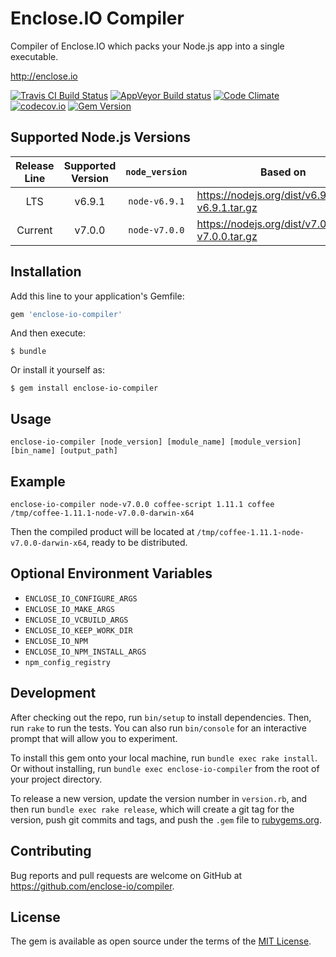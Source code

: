# Enclose.IO Compiler

Compiler of Enclose.IO which packs your Node.js app into a single executable.

http://enclose.io

[![Travis CI Build Status](https://travis-ci.org/enclose-io/compiler.svg?branch=master)](https://travis-ci.org/enclose-io/compiler)
[![AppVeyor Build status](https://ci.appveyor.com/api/projects/status/h0j58lnfg32srtcu/branch/master?svg=true)](https://ci.appveyor.com/project/pmq20/compiler)
[![Code Climate](https://codeclimate.com/github/enclose-io/compiler/badges/gpa.svg)](https://codeclimate.com/github/enclose-io/compiler)
[![codecov.io](https://codecov.io/github/enclose-io/compiler/coverage.svg?branch=master)](https://codecov.io/github/enclose-io/compiler?branch=master)
[![Gem Version](https://badge.fury.io/rb/enclose-io-compiler.svg)](https://badge.fury.io/rb/enclose-io-compiler)

## Supported Node.js Versions

| Release Line | Supported Version | `node_version` | Based on                                          |
|:------------:|:-----------------:|:--------------:|---------------------------------------------------|
|      LTS     |       v6.9.1      |  `node-v6.9.1` | https://nodejs.org/dist/v6.9.1/node-v6.9.1.tar.gz |
|    Current   |       v7.0.0      |  `node-v7.0.0` | https://nodejs.org/dist/v7.0.0/node-v7.0.0.tar.gz |

## Installation

Add this line to your application's Gemfile:

```ruby
gem 'enclose-io-compiler'
```

And then execute:

    $ bundle

Or install it yourself as:

    $ gem install enclose-io-compiler


## Usage

    enclose-io-compiler [node_version] [module_name] [module_version] [bin_name] [output_path]

## Example

    enclose-io-compiler node-v7.0.0 coffee-script 1.11.1 coffee /tmp/coffee-1.11.1-node-v7.0.0-darwin-x64

Then the compiled product will be located at `/tmp/coffee-1.11.1-node-v7.0.0-darwin-x64`, ready to be distributed.

## Optional Environment Variables

* `ENCLOSE_IO_CONFIGURE_ARGS`
* `ENCLOSE_IO_MAKE_ARGS`
* `ENCLOSE_IO_VCBUILD_ARGS`
* `ENCLOSE_IO_KEEP_WORK_DIR`
* `ENCLOSE_IO_NPM`
* `ENCLOSE_IO_NPM_INSTALL_ARGS`
* `npm_config_registry`

## Development

After checking out the repo, run `bin/setup` to install dependencies. Then, run `rake` to run the tests. You can also run `bin/console` for an interactive prompt that will allow you to experiment.

To install this gem onto your local machine, run `bundle exec rake install`. Or without installing, run `bundle exec enclose-io-compiler` from the root of your project directory.

To release a new version, update the version number in `version.rb`, and then run `bundle exec rake release`, which will create a git tag for the version, push git commits and tags, and push the `.gem` file to [rubygems.org](https://rubygems.org).

## Contributing

Bug reports and pull requests are welcome on GitHub at https://github.com/enclose-io/compiler.

## License

The gem is available as open source under the terms of the [MIT License](http://opensource.org/licenses/MIT).
